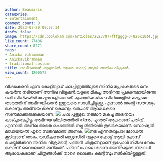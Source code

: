 ```yaml
---
author: Beaumaris
categories:
- Entertainment
comment_count: 0
date: 2023-07-20 09:07:14
draft: false
image: https://cdn.boolokam.com/articles/2023/07/fffgggg-3-826x1024.jpg
like_count: 77406
share_count: 8271
tags:
- Anicka vikramman
- Anickavikramman
- traditional costume
title: ട്രഡീഷണൽ ഡ്രെസിൽ വളരെ ഹോട്ട് ആയി അനിഖ വിക്രമൻ
view_count: 1200572
---
```


വിഷമകരൻ എന്ന കോളിവുഡ് ചലച്ചിത്രത്തിലൂടെ സിനിമ പ്രേഷകരുടെ മനം കവർന്ന നടിയാണ് അനിഖ വിക്രമൻ.വളരെ മികച്ച അഭിനയ പ്രകടനമായിരുന്നു നടി സിനിമയിൽ കാഴ്ചവെച്ചിരുന്നത്. [](https://cdn.boolokam.com/articles/2023/07/dddfff-1.jpg)ചുരുങ്ങിയ ചില സിനിമകളിൽ മാത്രമേ താരത്തിന് അഭിനയിക്കാൻ ഇതുവരെ സാധിച്ചിട്ടുള്ളു. എന്നാൽ തന്റെ സൗന്ദര്യം കൊണ്ടും അഭിനയ മികവ് കൊണ്ടും ഒരുപാട് ആരാധകരെ സ്വന്തമാക്കിരിക്കുകയാണ്. [![](https://cdn.boolokam.com/articles/2023/07/fffgggg-3-826x1024.jpg)](https://cdn.boolokam.com/articles/2023/07/fffgggg-3.jpg) ചില പുതുമുഖ നടിമാർ മികച്ച അഭിനയം കാഴ്ച്ചവെച്ചിട്ടും അഭിനയ ജീവിതത്തിൽ നിന്നും പുറത്ത് ആകറാണ് പതിവ്. എന്നാൽ അനിഖ അതെ രംഗത്തിൽ നല്ല രീതിയിൽ തുടരുകയാണ്. സോഷ്യൽ മീഡിയയിൽ ഏറെ സജീവമാണ് അനിക. [![](https://cdn.boolokam.com/articles/2023/07/ffggggghhhhh-813x1024.jpg)](https://cdn.boolokam.com/articles/2023/07/ffggggghhhhh.jpg)നടി എന്നതിലുപരി മോഡൽ കൂടിയാണ് താരം. ട്രഡീഷണൽ ഡ്രെസിൽ വളരെ ഹോട്ട് ആയി പോസ് ചെയ്തിരിക്കുന്ന അനിഖ വിക്രമന്റെ പുത്തൻ ചിത്രങ്ങളാണ് ഇപ്പോൾ നിമിഷ നേരം കൊണ്ട് വൈറലായി മാറിയത്. പതിവ് പോലെ തന്നെ അനികയുടെ നിരവധി ആരാധകരാണ് ചിത്രങ്ങൾക്ക് താഴെ ലൈക്കും കമന്റ്സും നൽകിയിട്ടുള്ളത്.